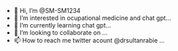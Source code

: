 - 👋 Hi, I’m @SM-SM1234
- 👀 I’m interested in ocupational medicine and chat gpt...
- 🌱 I’m currently learning chat gpt...
- 💞️ I’m looking to collaborate on ...
- 📫 How to reach me twitter acount @drsultanrabie ...

<!---
SM-SM1234/SM-SM1234 is a ✨ special ✨ repository because its `README.md` (this file) appears on your GitHub profile.
You can click the Preview link to take a look at your changes.
--->
